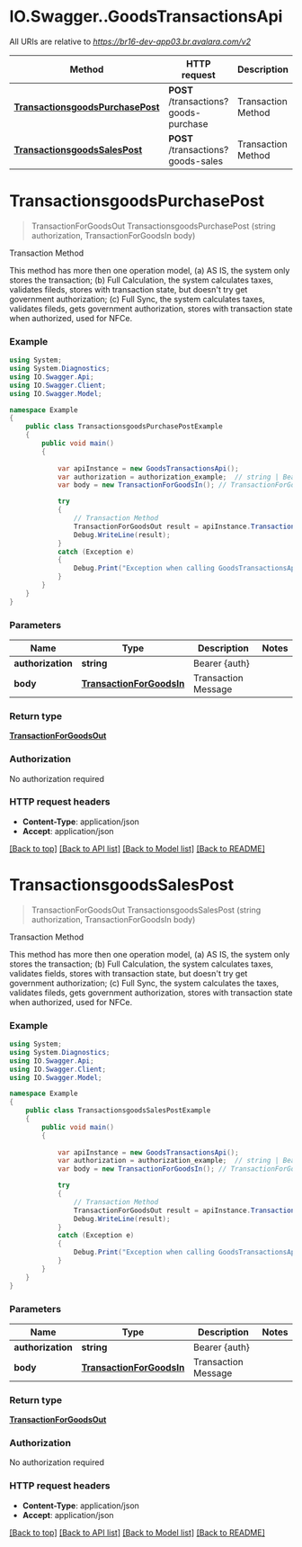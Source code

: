 # IO.Swagger..GoodsTransactionsApi

All URIs are relative to *https://br16-dev-app03.br.avalara.com/v2*

Method | HTTP request | Description
------------- | ------------- | -------------
[**TransactionsgoodsPurchasePost**](GoodsTransactionsApi.md#transactionsgoodspurchasepost) | **POST** /transactions?goods-purchase | Transaction Method
[**TransactionsgoodsSalesPost**](GoodsTransactionsApi.md#transactionsgoodssalespost) | **POST** /transactions?goods-sales | Transaction Method


<a name="transactionsgoodspurchasepost"></a>
# **TransactionsgoodsPurchasePost**
> TransactionForGoodsOut TransactionsgoodsPurchasePost (string authorization, TransactionForGoodsIn body)

Transaction Method

This method has more then one operation model, (a) AS IS, the system only stores the transaction; (b) Full Calculation, the system calculates taxes, validates fileds, stores with transaction state, but doesn't try get government authorization; (c) Full Sync, the system calculates taxes, validates fileds, gets government authorization, stores with transaction state when authorized, used for NFCe. 

### Example
```csharp
using System;
using System.Diagnostics;
using IO.Swagger.Api;
using IO.Swagger.Client;
using IO.Swagger.Model;

namespace Example
{
    public class TransactionsgoodsPurchasePostExample
    {
        public void main()
        {
            
            var apiInstance = new GoodsTransactionsApi();
            var authorization = authorization_example;  // string | Bearer {auth}
            var body = new TransactionForGoodsIn(); // TransactionForGoodsIn | Transaction Message

            try
            {
                // Transaction Method
                TransactionForGoodsOut result = apiInstance.TransactionsgoodsPurchasePost(authorization, body);
                Debug.WriteLine(result);
            }
            catch (Exception e)
            {
                Debug.Print("Exception when calling GoodsTransactionsApi.TransactionsgoodsPurchasePost: " + e.Message );
            }
        }
    }
}
```

### Parameters

Name | Type | Description  | Notes
------------- | ------------- | ------------- | -------------
 **authorization** | **string**| Bearer {auth} | 
 **body** | [**TransactionForGoodsIn**](TransactionForGoodsIn.md)| Transaction Message | 

### Return type

[**TransactionForGoodsOut**](TransactionForGoodsOut.md)

### Authorization

No authorization required

### HTTP request headers

 - **Content-Type**: application/json
 - **Accept**: application/json

[[Back to top]](#) [[Back to API list]](../README.md#documentation-for-api-endpoints) [[Back to Model list]](../README.md#documentation-for-models) [[Back to README]](../README.md)

<a name="transactionsgoodssalespost"></a>
# **TransactionsgoodsSalesPost**
> TransactionForGoodsOut TransactionsgoodsSalesPost (string authorization, TransactionForGoodsIn body)

Transaction Method

This method has more then one operation model, (a) AS IS, the system only stores the transaction; (b) Full Calculation, the system calculates taxes, validates fields, stores with transaction state, but doesn't try get government authorization; (c) Full Sync, the system calculates the taxes, validates fileds, gets government authorization, stores with transaction state when authorized, used for NFCe. 

### Example
```csharp
using System;
using System.Diagnostics;
using IO.Swagger.Api;
using IO.Swagger.Client;
using IO.Swagger.Model;

namespace Example
{
    public class TransactionsgoodsSalesPostExample
    {
        public void main()
        {
            
            var apiInstance = new GoodsTransactionsApi();
            var authorization = authorization_example;  // string | Bearer {auth}
            var body = new TransactionForGoodsIn(); // TransactionForGoodsIn | Transaction Message

            try
            {
                // Transaction Method
                TransactionForGoodsOut result = apiInstance.TransactionsgoodsSalesPost(authorization, body);
                Debug.WriteLine(result);
            }
            catch (Exception e)
            {
                Debug.Print("Exception when calling GoodsTransactionsApi.TransactionsgoodsSalesPost: " + e.Message );
            }
        }
    }
}
```

### Parameters

Name | Type | Description  | Notes
------------- | ------------- | ------------- | -------------
 **authorization** | **string**| Bearer {auth} | 
 **body** | [**TransactionForGoodsIn**](TransactionForGoodsIn.md)| Transaction Message | 

### Return type

[**TransactionForGoodsOut**](TransactionForGoodsOut.md)

### Authorization

No authorization required

### HTTP request headers

 - **Content-Type**: application/json
 - **Accept**: application/json

[[Back to top]](#) [[Back to API list]](../README.md#documentation-for-api-endpoints) [[Back to Model list]](../README.md#documentation-for-models) [[Back to README]](../README.md)

